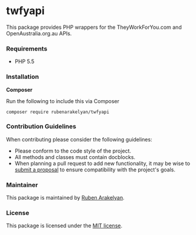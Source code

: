 # twfyapi

This package provides PHP wrappers for the TheyWorkForYou.com and OpenAustralia.org.au APIs.

### Requirements

- PHP 5.5

### Installation

**Composer**

Run the following to include this via Composer

```shell
composer require rubenarakelyan/twfyapi
```

### Contribution Guidelines

When contributing please consider the following guidelines:

- Please conform to the code style of the project.
- All methods and classes must contain docblocks.
- When planning a pull request to add new functionality, it may be wise to [submit a proposal](https://github.com/rubenarakelyan/twfyapi/issues/new) to ensure compatibility with the project's goals.

### Maintainer

This package is maintained by [Ruben Arakelyan](https://ruben.arakelyan.uk/).

### License

This package is licensed under the [MIT license](https://github.com/rubenarakelyan/twfyapi/blob/master/LICENSE).
